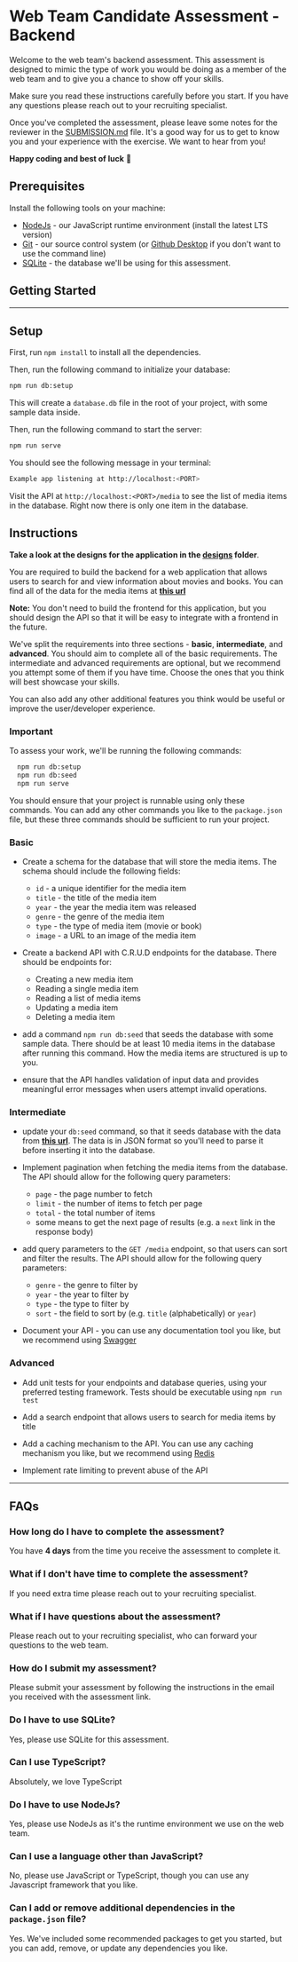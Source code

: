# Web Team Candidate Assessment - Backend

Welcome to the web team's backend assessment. This assessment is designed to mimic the type of work you would be doing as a member of the web team and to give you a chance to show off your skills.

Make sure you read these instructions carefully before you start. If you have any questions please reach out to your recruiting specialist.

Once you've completed the assessment, please leave some notes for the reviewer in the [SUBMISSION.md](SUBMISSION.md) file. It's a good way for us to get to know you and your experience with the exercise. We want to hear from you!

**Happy coding and best of luck** 🎉

## Prerequisites

Install the following tools on your machine:

- [NodeJs][node] - our JavaScript runtime environment (install the latest LTS version)
- [Git][git] - our source control system (or [Github Desktop][github-desktop] if you don't want to use the command line)
- [SQLite][sqllite] - the database we'll be using for this assessment.

## Getting Started

---

## Setup

First, run `npm install` to install all the dependencies.

Then, run the following command to initialize your database:

```bash
npm run db:setup
```

This will create a `database.db` file in the root of your project, with some sample data inside.

Then, run the following command to start the server:

```bash
npm run serve
```

You should see the following message in your terminal:

```bash
Example app listening at http://localhost:<PORT>
```

Visit the API at `http://localhost:<PORT>/media` to see the list of media items in the database. Right now there is only one item in the database.

## Instructions

**Take a look at the designs for the application in the [designs][designs] folder**.

You are required to build the backend for a web application that allows users to search for and view information about movies and books. You can find all of the data for the media items at **[this url](https://raw.githubusercontent.com/HubSpotWebTeam/CodeExercise/main/src/js/data.json)**

**Note:** You don't need to build the frontend for this application, but you should design the API so that it will be easy to integrate with a frontend in the future.

We've split the requirements into three sections - **basic**, **intermediate**, and **advanced**. You should aim to complete all of the basic requirements. The intermediate and advanced requirements are optional, but we recommend you attempt some of them if you have time. Choose the ones that you think will best showcase your skills.

You can also add any other additional features you think would be useful or improve the user/developer experience.

### Important

To assess your work, we'll be running the following commands:

```bash
  npm run db:setup
  npm run db:seed
  npm run serve
```

You should ensure that your project is runnable using only these commands. You can add any other commands you like to the `package.json` file, but these three commands should be sufficient to run your project.

### Basic

- Create a schema for the database that will store the media items. The schema should include the following fields:
  - `id` - a unique identifier for the media item
  - `title` - the title of the media item
  - `year` - the year the media item was released
  - `genre` - the genre of the media item
  - `type` - the type of media item (movie or book)
  - `image` - a URL to an image of the media item

- Create a backend API with C.R.U.D endpoints for the database. There should be endpoints for:
  - Creating a new media item
  - Reading a single media item
  - Reading a list of media items
  - Updating a media item
  - Deleting a media item

- add a command `npm run db:seed` that seeds the database with some sample data. There should be at least 10 media items in the database after running this command. How the media items are structured is up to you.

- ensure that the API handles validation of input data and provides meaningful error messages when users attempt invalid operations.

### Intermediate

- update your `db:seed` command, so that it seeds database with the data from **[this url](https://raw.githubusercontent.com/HubSpotWebTeam/CodeExercise/main/src/js/data.json)**. The data is in JSON format so you'll need to parse it before inserting it into the database.

- Implement pagination when fetching the media items from the database. The API should allow for the following query parameters:
  - `page` - the page number to fetch
  - `limit` - the number of items to fetch per page
  - `total` - the total number of items
  - some means to get the next page of results (e.g. a `next` link in the response body)

- add query parameters to the `GET /media` endpoint, so that users can sort and filter the results. The API should allow for the following query parameters:
  - `genre` - the genre to filter by
  - `year` - the year to filter by
  - `type` - the type to filter by
  - `sort` - the field to sort by (e.g. `title` (alphabetically) or `year`)

- Document your API - you can use any documentation tool you like, but we recommend using [Swagger](https://swagger.io/)

### Advanced

- Add unit tests for your endpoints and database queries, using your preferred testing framework. Tests should be executable using `npm run test`

- Add a search endpoint that allows users to search for media items by title

- Add a caching mechanism to the API. You can use any caching mechanism you like, but we recommend using [Redis](https://redis.io/)

- Implement rate limiting to prevent abuse of the API

---

## FAQs

### How long do I have to complete the assessment?

You have **4 days** from the time you receive the assessment to complete it.

### What if I don't have time to complete the assessment?

If you need extra time please reach out to your recruiting specialist.

### What if I have questions about the assessment?

Please reach out to your recruiting specialist, who can forward your questions to the web team.

### How do I submit my assessment?

Please submit your assessment by following the instructions in the email you received with the assessment link.

### Do I have to use SQLite?

Yes, please use SQLite for this assessment.

### Can I use TypeScript?

Absolutely, we love TypeScript

### Do I have to use NodeJs?

Yes, please use NodeJs as it's the runtime environment we use on the web team.

### Can I use a language other than JavaScript?

No, please use JavaScript or TypeScript, though you can use any Javascript framework that you like.

### Can I add or remove additional dependencies in the `package.json` file?

Yes. We've included some recommended packages to get you started, but you can add, remove, or update any dependencies you like.

<!-- links -->
[node]: https://nodejs.org/en/download
[git]: https://git-scm.com/downloads
[github-desktop]: https://desktop.github.com/
[sqllite]: https://www.sqlite.org/download.html
[designs]: ../designs/
